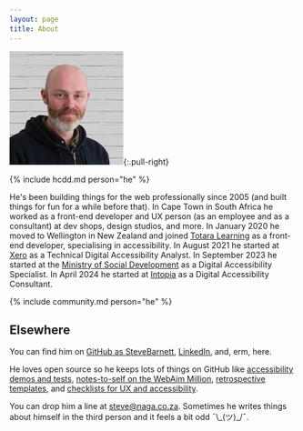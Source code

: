 ```yaml
---
layout: page
title: About
---
```


![](/img/SteveBarnett.jpg){:.pull-right}

{% include hcdd.md person="he" %}

He's been building things for the web professionally since 2005 (and built things for fun for a while before that). In Cape Town in South Africa he worked as a front-end developer and UX person (as an employee and as a consultant) at dev shops, design studios, and more. In January 2020 he moved to Wellington in New Zealand and joined [Totara Learning](https://www.totaralearning.com/) as a front-end developer, specialising in accessibility. In August 2021 he started at [Xero](https://www.xero.com/) as a Technical Digital Accessibility Analyst. In September 2023 he started at the [Ministry of Social Development](https://msd.govt.nz/) as a Digital Accessibility Specialist. In April 2024 he started at [Intopia](https://intopia.digital/) as a Digital Accessibility Consultant.

{% include community.md person="he" %}

## Elsewhere

You can find him on [GitHub as SteveBarnett](https://github.com/SteveBarnett/), [LinkedIn](https://www.linkedin.com/in/steve-barnett/), and, erm, here.

He loves open source so he keeps lots of things on GitHub like [accessibility demos and tests](https://github.com/SteveBarnett/a11y-demos-and-tests), [notes-to-self on the WebAim Million](https://github.com/SteveBarnett/WebAIM-Million), [retrospective templates](https://github.com/SteveBarnett/Freelancer-Friday-Flections), and [checklists for UX and accessibility](https://github.com/SteveBarnett/Checklists).

You can drop him a line at [steve@naga.co.za](mailto:steve@naga.co.za). Sometimes he writes things about himself in the third person and it feels a bit odd<span aria-hidden="true"> ¯\\\_(ツ)_/¯</span>.
